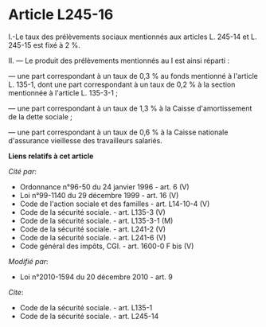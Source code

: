 # Article L245-16

I.-Le taux des prélèvements sociaux mentionnés aux articles L. 245-14 et L. 245-15 est fixé à 2 %. 

II. ― Le produit des prélèvements mentionnés au I est ainsi réparti : 

― une part correspondant à un taux de 0,3 % au fonds mentionné à l'article L. 135-1, dont une part correspondant à un taux de
0,2 % à la section mentionnée à l'article L. 135-3-1 ; 

― une part correspondant à un taux de 1,3 % à la Caisse d'amortissement de la dette sociale ; 

― une part correspondant à un taux de 0,6 % à la Caisse nationale d'assurance vieillesse des travailleurs salariés.

**Liens relatifs à cet article**

_Cité par_:

  - Ordonnance n°96-50 du 24 janvier 1996 - art. 6 (V)
  - Loi n°99-1140 du 29 décembre 1999 - art. 16 (V)
  - Code de l'action sociale et des familles - art. L14-10-4 (V)
  - Code de la sécurité sociale. - art. L135-3 (V)
  - Code de la sécurité sociale. - art. L135-3-1 (M)
  - Code de la sécurité sociale. - art. L241-2 (V)
  - Code de la sécurité sociale. - art. L241-6 (V)
  - Code général des impôts, CGI. - art. 1600-0 F bis (V)

_Modifié par_:

  - Loi n°2010-1594 du 20 décembre 2010 - art. 9

_Cite_:

  - Code de la sécurité sociale. - art. L135-1
  - Code de la sécurité sociale. - art. L245-14
